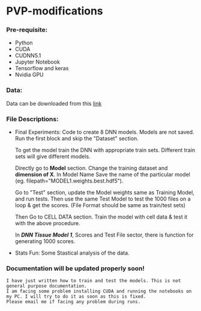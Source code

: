 # PVP-modifications

### Pre-requisite:
* Python
* CUDA
* CUDNN5.1
* Jupyter Notebook
* Tensorflow and keras
* Nvidia GPU
   
### Data:
Data can be downloaded from this [link](https://drive.google.com/open?id=0B-hYmS2zP3aZM2I1akVZV2RKMnc)

### File Descriptions:
* Final Experiments: Code to create 8 DNN models. Models are not saved.
     Run the first block and skip the "Dataset" section. 
     
     To get the model train the DNN with appropriate train sets. Different train sets will give different models.
     
     Directly go to **Model** section. Change the training dataset and **dimension of X**.
     In Model Name Save the name of the particular model (eg. filepath="MODEL1.weights.best.hdf5").
     
     Go to "Test" section, update the Model weights same as Training Model, and run tests.
     Then use the same Test Model to test the 1000 files on a loop & get the scores. 
     (File Format should be same as train/test sets)
     
     Then Go to CELL DATA section. Train the model with cell data & test it with the above procedure.
     
     In ***DNN Tissue Model 1***, Scores and Test File sector, there is function for generating 1000 scores.
     
 * Stats Fun: Some Stastical analysis of the data.





### Documentation will be updated properly soon!
    I have just written how to train and test the models. This is not general purpose documentation.
    I am facing some problem installing CUDA and running the notebooks on my PC. I will try to do it as soon as this is fixed.
    Please email me if facing any problem during runs.
